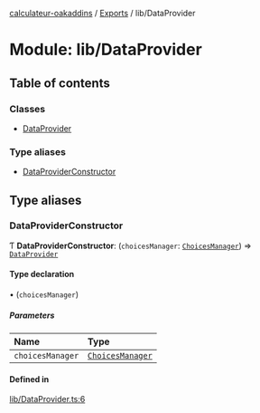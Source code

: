 [calculateur-oakaddins](../README.md) / [Exports](../modules.md) / lib/DataProvider

# Module: lib/DataProvider

## Table of contents

### Classes

- [DataProvider](../classes/lib_dataprovider.dataprovider.md)

### Type aliases

- [DataProviderConstructor](lib_dataprovider.md#dataproviderconstructor)

## Type aliases

### DataProviderConstructor

Ƭ **DataProviderConstructor**: (`choicesManager`: [`ChoicesManager`](../classes/lib_choicesmanagement_choicesmanager.choicesmanager.md)) => [`DataProvider`](../classes/lib_dataprovider.dataprovider.md)

#### Type declaration

• (`choicesManager`)

##### Parameters

| Name | Type |
| :------ | :------ |
| `choicesManager` | [`ChoicesManager`](../classes/lib_choicesmanagement_choicesmanager.choicesmanager.md) |

#### Defined in

[lib/DataProvider.ts:6](https://github.com/P0ulpy/Configurateur-OakAddins/blob/48879bc/src/lib/DataProvider.ts#L6)
